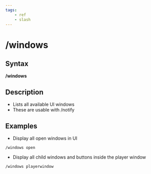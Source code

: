 ```yaml
---
tags:
    - ref
    - slash
---
```

# /windows

## Syntax

**/windows**

## Description

* Lists all available UI windows
* These are usable with /notify

## Examples

* Display all open windows in UI

`/windows open`

* Display all child windows and buttons inside the player window

`/windows playerwindow`
